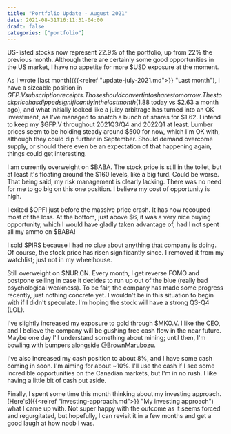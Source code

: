 ```yaml
---
title: "Portfolio Update - August 2021"
date: 2021-08-31T16:11:31-04:00
draft: false
categories: ["portfolio"]
---
```


US-listed stocks now represent 22.9% of the portfolio, up from 22% the previous month. Although there are certainly some good opportunities in the US market, I have no appetite for more $USD exposure at the moment.

As I wrote [last month]({{<relref "update-july-2021.md">}} "Last month"), I have a sizeable position in $GFP.V subscription receipts. Those should convert into shares tomorrow. The stock price has dipped significantly in the last month ($1.88 today vs $2.63 a month ago), and what initially looked like a juicy arbitrage has turned into an OK investment, as I've managed to snatch a bunch of shares for $1.62. I intend to keep my $GFP.V throughout 2021Q3/Q4 and 2022Q1 at least. Lumber prices seem to be holding steady around $500 for now, which I'm OK with, although they could dip further in September. Should demand overcome supply, or should there even be an expectation of that happening again, things could get interesting.

I am currently overweight on $BABA. The stock price is still in the toilet, but at least it's floating around the $160 levels, like a big turd. Could be worse. That being said, my risk management is clearly lacking. There was no need for me to go big on this one position. I believe my cost of opportunity is high. 

I exited $OPFI just before the massive price crash. It has now recouped most of the loss. At the bottom, just above $6, it was a very nice buying opportunity, which I would have gladly taken advantage of, had I not spent all my ammo on $BABA!

I sold $PIRS because I had no clue about anything that company is doing. Of course, the stock price has risen significantly since. I removed it from my watchlist; just not in my wheelhouse.

Still overweight on $NUR.CN. Every month, I get reverse FOMO and postpone selling in case it decides to run up out of the blue (really bad psychological weakness). To be fair, the company has made some progress recently, just nothing concrete yet. I wouldn't be in this situation to begin with if I didn't speculate. I'm hoping the stock will have a strong Q3-Q4 (LOL).

I've slightly increased my exposure to gold through $MKO.V. I like the CEO, and I believe the company will be gushing free cash flow in the near future. Maybe one day I'll understand something about mining; until then, I'm bowling with bumpers alongside [@BrownMarubozu](https://twitter.com/BrownMarubozu). 

I've also increased my cash position to about 8%, and I have some cash coming in soon. I'm aiming for about ~10%. I'll use the cash if I see some incredible opportunities on the Canadian markets, but I'm in no rush. I like having a little bit of cash put aside.

Finally, I spent some time this month thinking about my investing approach. [Here's]({{<relref "investing-approach.md">}} "My investing approach") what I came up with. Not super happy with the outcome as it seems forced and regurgitated, but hopefully, I can revisit it in a few months and get a good laugh at how noob I was.